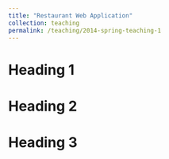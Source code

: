 ```yaml
---
title: "Restaurant Web Application"
collection: teaching
permalink: /teaching/2014-spring-teaching-1
---
```


Heading 1
======

Heading 2
======

Heading 3
======